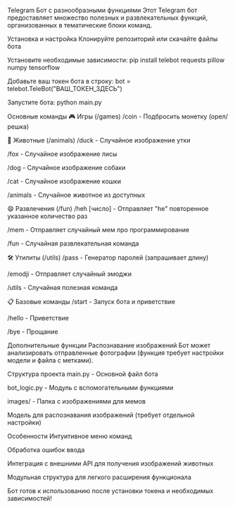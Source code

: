 Telegram Бот с разнообразными функциями
Этот Telegram бот предоставляет множество полезных и развлекательных функций, организованных в тематические блоки команд.

Установка и настройка
Клонируйте репозиторий или скачайте файлы бота

Установите необходимые зависимости:
pip install telebot requests pillow numpy tensorflow

Добавьте ваш токен бота в строку:
bot = telebot.TeleBot("ВАШ_ТОКЕН_ЗДЕСЬ")


Запустите бота:
python main.py


Основные команды
🎮 Игры (/games)
/coin - Подбросить монетку (орел/решка)

🐾 Животные (/animals)
/duck - Случайное изображение утки

/fox - Случайное изображение лисы

/dog - Случайное изображение собаки

/cat - Случайное изображение кошки

/animals - Случайное животное из доступных

😄 Развлечения (/fun)
/heh [число] - Отправляет "he" повторенное указанное количество раз

/mem - Отправляет случайный мем про программирование

/fun - Случайная развлекательная команда

🛠️ Утилиты (/utils)
/pass - Генератор паролей (запрашивает длину)

/emodji - Отправляет случайный эмоджи

/utils - Случайная полезная команда

📋 Базовые команды
/start - Запуск бота и приветствие

/hello - Приветствие

/bye - Прощание

Дополнительные функции
Распознавание изображений
Бот может анализировать отправленные фотографии (функция требует настройки модели и файла с метками).

Структура проекта
main.py - Основной файл бота

bot_logic.py - Модуль с вспомогательными функциями

images/ - Папка с изображениями для мемов

Модель для распознавания изображений (требует отдельной настройки)

Особенности
Интуитивное меню команд

Обработка ошибок ввода

Интеграция с внешними API для получения изображений животных

Модульная структура для легкого расширения функционала

Бот готов к использованию после установки токена и необходимых зависимостей!




